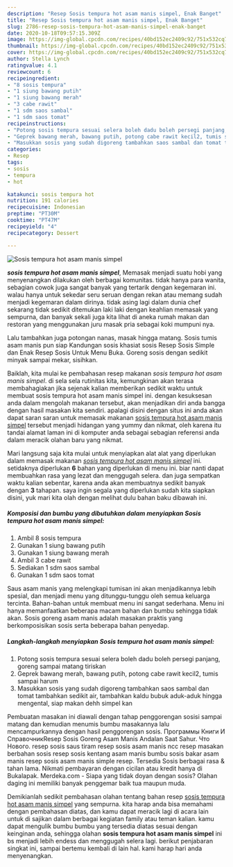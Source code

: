 ```yaml
---
description: "Resep Sosis tempura hot asam manis simpel, Enak Banget"
title: "Resep Sosis tempura hot asam manis simpel, Enak Banget"
slug: 2786-resep-sosis-tempura-hot-asam-manis-simpel-enak-banget
date: 2020-10-18T09:57:15.309Z
image: https://img-global.cpcdn.com/recipes/40bd152ec2409c92/751x532cq70/sosis-tempura-hot-asam-manis-simpel-foto-resep-utama.jpg
thumbnail: https://img-global.cpcdn.com/recipes/40bd152ec2409c92/751x532cq70/sosis-tempura-hot-asam-manis-simpel-foto-resep-utama.jpg
cover: https://img-global.cpcdn.com/recipes/40bd152ec2409c92/751x532cq70/sosis-tempura-hot-asam-manis-simpel-foto-resep-utama.jpg
author: Stella Lynch
ratingvalue: 4.1
reviewcount: 6
recipeingredient:
- "8 sosis tempura"
- "1 siung bawang putih"
- "1 siung bawang merah"
- "3 cabe rawit"
- "1 sdm saos sambal"
- "1 sdm saos tomat"
recipeinstructions:
- "Potong sosis tempura sesuai selera boleh dadu boleh persegi panjang, goreng sampai matang tiriskan"
- "Geprek bawang merah, bawang putih, potong cabe rawit kecil2, tumis sampai harum"
- "Masukkan sosis yang sudah digoreng tambahkan saos sambal dan tomat tambahkan sedikit air, tambahkan kaldu bubuk aduk-aduk hingga mengental, siap makan dehh simpel kan"
categories:
- Resep
tags:
- sosis
- tempura
- hot

katakunci: sosis tempura hot 
nutrition: 191 calories
recipecuisine: Indonesian
preptime: "PT30M"
cooktime: "PT47M"
recipeyield: "4"
recipecategory: Dessert

---
```



![Sosis tempura hot asam manis simpel](https://img-global.cpcdn.com/recipes/40bd152ec2409c92/751x532cq70/sosis-tempura-hot-asam-manis-simpel-foto-resep-utama.jpg)

<b><i>sosis tempura hot asam manis simpel</i></b>, Memasak menjadi suatu hobi yang menyenangkan dilakukan oleh berbagai komunitas. tidak hanya para wanita, sebagian cowok juga sangat banyak yang tertarik dengan kegemaran ini. walau hanya untuk sekedar seru seruan dengan rekan atau memang sudah menjadi kegemaran dalam dirinya. tidak asing lagi dalam dunia chef sekarang tidak sedikit ditemukan laki laki dengan keahlian memasak yang sempurna, dan banyak sekali juga kita lihat di aneka rumah makan dan restoran yang menggunakan juru masak pria sebagai koki mumpuni nya.

Lalu tambahkan juga potongan nanas, masak hingga matang. Sosis tumis asam manis pun siap Kandungan sosis khasiat sosis Resep Sosis Simple dan Enak Resep Sosis Untuk Menu Buka. Goreng sosis dengan sedikit minyak sampai mekar, sisihkan.

Baiklah, kita mulai ke pembahasan resep makanan <i>sosis tempura hot asam manis simpel</i>. di sela sela rutinitas kita, kemungkinan akan terasa membahagiakan jika sejenak kalian memberikan sedikit waktu untuk membuat sosis tempura hot asam manis simpel ini. dengan kesuksesan anda dalam mengolah makanan tersebut, akan menjadikan diri anda bangga dengan hasil masakan kita sendiri. apalagi disini dengan situs ini anda akan dapat saran saran untuk memasak makanan <u>sosis tempura hot asam manis simpel</u> tersebut menjadi hidangan yang yummy dan nikmat, oleh karena itu tandai alamat laman ini di komputer anda sebagai sebagian referensi anda dalam meracik olahan baru yang nikmat.


Mari langsung saja kita mulai untuk menyiapkan alat alat yang diperlukan dalam memasak makanan <u><i>sosis tempura hot asam manis simpel</i></u> ini. setidaknya diperlukan <b>6</b> bahan yang diperlukan di menu ini. biar nanti dapat membuahkan rasa yang lezat dan menggugah selera. dan juga sempatkan waktu kalian sebentar, karena anda akan membuatnya sedikit banyak dengan <b>3</b> tahapan. saya ingin segala yang diperlukan sudah kita siapkan disini, yuk mari kita olah dengan melihat dulu bahan baku dibawah ini.

<!--inarticleads1-->

##### Komposisi dan bumbu yang dibutuhkan dalam menyiapkan Sosis tempura hot asam manis simpel:

1. Ambil 8 sosis tempura
1. Gunakan 1 siung bawang putih
1. Gunakan 1 siung bawang merah
1. Ambil 3 cabe rawit
1. Sediakan 1 sdm saos sambal
1. Gunakan 1 sdm saos tomat


Saus asam manis yang melengkapi tumisan ini akan menjadikannya lebih spesial, dan menjadi menu yang ditunggu-tunggu oleh semua keluarga tercinta. Bahan-bahan untuk membuat menu ini sangat sederhana. Menu ini hanya memanfaatkan beberapa macam bahan dan bumbu sehingga tidak akan. Sosis goreng asam manis adalah masakan praktis yang berkomposisikan sosis serta beberapa bahan penyedap. 

<!--inarticleads2-->

##### Langkah-langkah menyiapkan Sosis tempura hot asam manis simpel:

1. Potong sosis tempura sesuai selera boleh dadu boleh persegi panjang, goreng sampai matang tiriskan
1. Geprek bawang merah, bawang putih, potong cabe rawit kecil2, tumis sampai harum
1. Masukkan sosis yang sudah digoreng tambahkan saos sambal dan tomat tambahkan sedikit air, tambahkan kaldu bubuk aduk-aduk hingga mengental, siap makan dehh simpel kan


Pembuatan masakan ini diawali dengan tahap penggorengan sosisi sampai matang dan kemudian menumis bumbu masakannya lalu mencampurkannya dengan hasil penggorengan sosis. Программы Книги И СправочникResep Sosis Goreng Asam Manis Andalan Saat Sahur. Что Нового. resep sosis saus tiram resep sosis asam manis ncc resep masakan berbahan sosis resep sosis kentang asam manis bumbu sosis bakar asam manis resep sosis asam manis simple resep. Tersedia Sosis berbagai rasa &amp; tahan lama. Nikmati pembayaran dengan cicilan atau kredit hanya di Bukalapak. Merdeka.com - Siapa yang tidak doyan dengan sosis? Olahan daging ini memiliki banyak penggemar baik tua maupun muda. 

Demikianlah sedikit pembahasan olahan tentang bahan resep <u>sosis tempura hot asam manis simpel</u> yang sempurna. kita harap anda bisa memahami dengan pembahasan diatas, dan kamu dapat meracik lagi di acara lain untuk di sajikan dalam berbagai kegiatan family atau teman kalian. kamu dapat mengulik bumbu bumbu yang tersedia diatas sesuai dengan keinginan anda, sehingga olahan <b>sosis tempura hot asam manis simpel</b> ini bs menjadi lebih endess dan menggugah selera lagi. berikut penjabaran singkat ini, sampai bertemu kembali di lain hal. kami harap hari anda menyenangkan.
